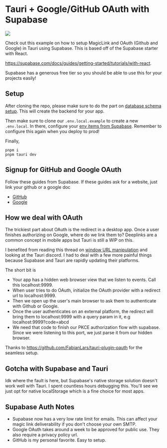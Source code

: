 # Tauri + Google/GitHub OAuth with Supabase

![](https://github.com/JeaneC/tauri-supabase/blob/main/demo.gif)

Check out this example on how to setup MagicLink and OAuth (Github and Google) in Tauri using Supabase. This is based off of the Supabase starter with React.

https://supabase.com/docs/guides/getting-started/tutorials/with-react.

Supabase has a generous free tier so you should be able to use this for your projects easily!


## Setup
After cloning the repo, please make sure to do the part on [database schema setup](https://supabase.com/docs/guides/getting-started/tutorials/with-react#set-up-the-database-schema). This will create the backend for your app.

Then make sure to clone our `.env.local.example` to create a new `.env.local`. In there, configure your [env items from Supabase](https://supabase.com/docs/guides/getting-started/tutorials/with-react#get-the-api-keys). Remember to configure this again when you deploy to prod!

Finally,
```
pnpm i
pnpm tauri dev
```

## Signup for GitHub and Google OAuth
Follow these guides from Supabase. If these guides ask for a website, just link your github or a google doc
- [GitHub](https://supabase.com/docs/guides/auth/social-login/auth-github)
- [Google](https://supabase.com/docs/guides/auth/social-login/auth-google)

## How we deal with OAuth
The trickiest part about OAuth is the redirect in a desktop app. Once a user finishes authorizing on Google, where do we link them to? Deeplinks are a common concept in mobile apps but Tauri is still a WIP on this.

I benefited from reading this thread on [window URL manipulation](https://github.com/tauri-apps/tauri/discussions/3020) and looking at the Tauri discord. I had to deal with a few more painful things because Supabase and Tauri are rapidly updating their platforms.

The short bit is
- Your app has a hidden web browser view that we listen to events. Call this localhost:9999.
- When user tries to do OAuth, initialize the OAuth provider with a redirect url to localhost:9999. 
- Then we open up the user's main browser to ask them to authenticate with Github or Google.
- Once the user authenticates on an external platform, the redirect will bring them to localhost:9999 with a query param in it, e.g localhost:9999?code=abcd
- We need that code to finish our PKCE authorization flow with supabase. Since we were listening to this port, we just parse it from our hidden browser.

Thanks to https://github.com/FabianLars/tauri-plugin-oauth for the seamless setup.

## Gotcha with Supabase and Tauri
Idk where the fault is here, but Supabase's native storage solution doesn't work well with Tauri. I spent countless hours debugging this. You'll see we just opt for native localStorage which is a fine choice for most apps.

## Supabase Auth Notes
- Supabase now has a very low rate limit for emails. This can affect your magic link deliverability if you don't choose your own SMTP.
- Google OAuth takes around a week to be approved for public use. They also require a privacy policy url.
- GitHub is my personal favorite. Easy to setup.
